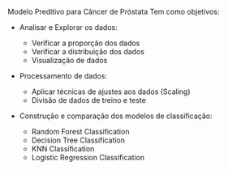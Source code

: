 Modelo Preditivo para Câncer de Próstata
Tem como objetivos:
- Analisar e Explorar os dados:
    - Verificar a proporção dos dados
    - Verificar a distribuição dos dados
    - Visualização de dados

- Processamento de dados:
    - Aplicar técnicas de ajustes aos dados (Scaling)
    - Divisão de dados de treino e teste

- Construção e comparação dos modelos de classificação:
    - Random Forest Classification
    - Decision Tree Classification
    - KNN Classification
    - Logistic Regression Classification
